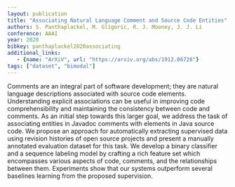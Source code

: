 ```yaml
---
layout: publication
title: "Associating Natural Language Comment and Source Code Entities"
authors: S. Panthaplackel, M. Gligoric, R. J. Mooney, J. J. Li
conference: AAAI
year: 2020
bibkey: panthaplackel2020associating
additional_links:
   - {name: "ArXiV", url: "https://arxiv.org/abs/1912.06728"}
tags: ["dataset", "bimodal"]
---
```

Comments are an integral part of software development; they are natural language descriptions associated with source code elements. Understanding explicit associations can be useful in improving code comprehensibility and maintaining the consistency between code and comments. As an initial step towards this larger goal, we address the task of associating entities in Javadoc comments with elements in Java source code. We propose an approach for automatically extracting supervised data using revision histories of open source projects and present a manually annotated evaluation dataset for this task. We develop a binary classifier and a sequence labeling model by crafting a rich feature set which encompasses various aspects of code, comments, and the relationships between them. Experiments show that our systems outperform several baselines learning from the proposed supervision. 
